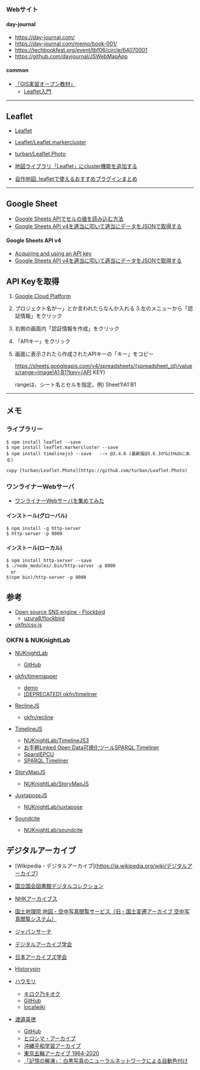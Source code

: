 ### Webサイト

#### day-journal
* <https://day-journal.com/>
* <https://day-journal.com/memo/book-001/>
* <https://techbookfest.org/event/tbf06/circle/64070001>
* <https://github.com/dayjournal/JSWebMapApp>

#### common

* [「GIS実習オープン教材」](https://gis-oer.github.io/gitbook/book/)
    - [Leaflet入門](https://gis-oer.github.io/gitbook/book/materials/web_gis/Leaflet/Leaflet.html)

----

Leaflet
----
* [Leaflet](https://leafletjs.com/)

* [Leaflet/Leaflet.markercluster](https://github.com/Leaflet/Leaflet.markercluster)
* [turban/Leaflet.Photo](https://github.com/turban/Leaflet.Photo)

* [地図ライブラリ「Leaflet」にcluster機能を追加する](https://qiita.com/mitch0807/items/52698a561d4255578657)
* [自作地図: leafletで使えるおすすめプラグインまとめ](https://qiita.com/pokohide/items/6329f1f92253ced23599)

----

Google Sheet
----
* [Google Sheets APIでセルの値を読み込む方法](https://qiita.com/howdy39/items/5473160c93030c386c2d)
* [Google Sheets API v4を適当に叩いて適当にデータをJSONで取得する](http://taiki-t.hatenablog.com/entry/2016/10/14/031124)


#### Google Sheets API v4 
* [Acquiring and using an API key ](https://developers.google.com/sheets/api/guides/authorizing#APIKey)
* [Google Sheets API v4を適当に叩いて適当にデータをJSONで取得する](http://taiki-t.hatenablog.com/entry/2016/10/14/031124)

API Keyを取得
---
1. [Google Cloud Platform](https://console.developers.google.com/apis/credentials)
2. プロジェクト名が〜」とか言われたらなんか入れる
3.左のメニューから「認証情報」をクリック
4. 右側の画面内「認証情報を作成」をクリック
5. 「APIキー」をクリック
6.  画面に表示されたら作成されたAPIキーの「キー」をコピー


    https://sheets.googleapis.com/v4/spreadsheets/{spreadsheet_id}/values/range=image!A1:B1?key={API KEY}

    rangeは、シート名とセルを指定。例) Sheet1!A1:B1

----

メモ
-----

### ライブラリー

    $ npm install leaflet --save
    $ npm install leaflet.markercluster --save
    $ npm install timelinejs3 --save   --> @3.4.0 (最新版@3.6.3がGitHubにある)

    copy [turban/Leaflet.Photo](https://github.com/turban/Leaflet.Photo)

### ワンライナーWebサーバ

* [ワンライナーWebサーバを集めてみた](https://qiita.com/sudahiroshi/items/e74d61d939f18779970d)

#### インストール(グローバル)
    
    $ npm install -g http-server
    $ http-server -p 8000

#### インストール(ローカル)

    $ npm install http-server --save
    $ ./node_modules/.bin/http-server -p 8000
    　or
    $(npm bin)/http-server -p 8000

参考
----
* [Open source SNS engine -  Flockbird](https://demo.flockbird.uzura.work/)
    - [uzura8/flockbird](https://github.com/uzura8/flockbird)
* [okfn/csv.js](https://github.com/okfn/csv.js)

### OKFN & NUKnightLab
* [NUKnightLab](https://knightlab.northwestern.edu/community/)
    - [GitHub](https://github.com/NUKnightLab/)
* [okfn/timemapper](https://github.com/okfn/timemapper)
    - [demo](https://timemapper.okfnlabs.org/)
    - [[DEPRECATED] okfn/timeliner](https://github.com/okfn/timeliner)
* [ReclineJS](http://okfnlabs.org/recline/)
    - [okfn/recline](https://github.com/okfn/recline)
* [TimelineJS](https://timeline.knightlab.com/)
    - [NUKnightLab/TimelineJS3](https://github.com/NUKnightLab/TimelineJS3)
    - [お手軽Linked Open Data可視化ツールSPARQL Timeliner ](https://www.slideshare.net/uedayou/linked-open-datasparql-timeliner)
    - [SparqlEPCU](http://lodcu6.isc.chubu.ac.jp/SparqlEPCU/)
    - [SPARQL Timeliner](http://uedayou.net/SPARQLTimeliner/)

* [StoryMapJS](https://storymap.knightlab.com/)
    - [NUKnightLab/StoryMapJS](https://github.com/NUKnightLab/StoryMapJS)
* [JuxtaposeJS](https://juxtapose.knightlab.com/)
    - [NUKnightLab/juxtapose](https://github.com/NUKnightLab/juxtapose)
* [Soundcite](http://soundcite.knightlab.com/)
    - [NUKnightLab/soundcite](https://github.com/NUKnightLab/soundcite)
    
    
デジタルアーカイブ
---
* [Wikipedia - デジタルアーカイブ](https://ja.wikipedia.org/wiki/デジタルアーカイブ]
* [国立国会図書館デジタルコレクション](http://dl.ndl.go.jp/)
* [NHKアーカイブス](https://www.nhk.or.jp/archives/index.html)
* [国土地理院 地図・空中写真閲覧サービス（旧・国土変遷アーカイブ 空中写真閲覧システム）](http://mapps.gsi.go.jp/maplibSearch.do)
* [ジャパンサーチ](https://jpsearch.go.jp/)
* [デジタルアーカイブ学会](http://digitalarchivejapan.org/)
* [日本アーカイブズ学会](http://www.jsas.info/)

* [Historypin](https://www.historypin.org/en/)
* [ハウモリ](https://howmori.org/)
    - [キロク乃キオク](https://kirokio.howmori.org/)
    - [GitHub](https://github.com/howml)
    - [localwiki](https://ja.localwiki.org/mori/)
* [渡邉英徳](https://ja.wikipedia.org/wiki/渡邉英徳)
    - [GitHub](https://github.com/hwtnv)
    - [ヒロシマ・アーカイブ](http://hiroshima.mapping.jp/index_jp.html)
    - [沖縄平和学習アーカイブ](http://okinawa.mapping.jp/)
    - [東京五輪アーカイブ 1964-2020](http://1964.mapping.jp/)
    - [「記憶の解凍」：白黒写真のニューラルネットワークによる自動色付け](https://www.huffingtonpost.jp/hidenori-watanave/memory-photos_a_23411943/)